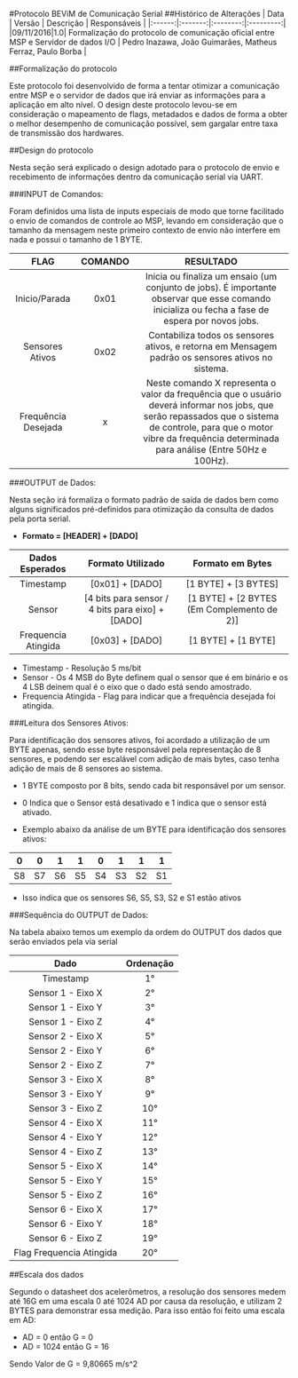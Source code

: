 #Protocolo BEViM de Comunicação Serial
##Histórico de Alterações
| Data | Versão | Descrição | Responsáveis |
|:------:|:-------:|:--------:|:---------:|
|09/11/2016|1.0| Formalização do protocolo de comunicação oficial entre MSP e Servidor de dados I/O | Pedro Inazawa, João Guimarães, Matheus Ferraz, Paulo Borba |

##Formalização do protocolo

Este protocolo foi desenvolvido de forma a tentar otimizar a comunicação entre MSP e o servidor de dados que irá enviar as informações para a aplicação em alto nível. O design deste protocolo levou-se em consideração o mapeamento de flags, metadados e dados de forma a obter o melhor desempenho de comunicação possível, sem gargalar entre taxa de transmissão dos hardwares.

##Design do protocolo

Nesta seção será explicado o design adotado para o protocolo de envio e recebimento de informações dentro da comunicação serial via UART.

###INPUT de Comandos:

Foram definidos uma lista de inputs especiais de modo que torne facilitado o envio de comandos de controle ao MSP, levando em consideração que o tamanho da mensagem neste primeiro contexto de envio não interfere em nada e possui o tamanho de 1 BYTE.

|FLAG|COMANDO|RESULTADO|
|:-------:|:------:|:-------:|
| Inicio/Parada | 0x01 | Inicia ou finaliza um ensaio (um conjunto de jobs). É importante observar que esse comando inicializa ou fecha a fase de espera por novos jobs. |
| Sensores Ativos |0x02 | Contabiliza todos os sensores ativos, e retorna em Mensagem padrão os sensores ativos no sistema. |
| Frequência Desejada | x | Neste comando X representa o valor da frequência que o usuário deverá informar nos jobs, que serão repassados que o sistema de controle, para que o motor vibre da frequência determinada para análise (Entre 50Hz e 100Hz). |

###OUTPUT de Dados:

Nesta seção irá formaliza o formato padrão de saída de dados bem como alguns significados pré-definidos para otimização da consulta de dados pela porta serial.

* **Formato =  __[HEADER]__ + __[DADO]__**

| Dados Esperados | Formato Utilizado | Formato em Bytes |
|:--------:|:--------:|:----------:|
| Timestamp | [0x01] + [DADO] | [1 BYTE] + [3 BYTES] |
| Sensor | [4 bits para sensor / 4 bits para eixo] + [DADO] | [1 BYTE] + [2 BYTES (Em Complemento de 2)] |
| Frequencia Atingida | [0x03] + [DADO] | [1 BYTE] + [1 BYTE] |

* Timestamp - Resolução 5 ms/bit
* Sensor - Os 4 MSB do Byte definem qual o sensor que é em binário e os 4 LSB deinem qual é o eixo que o dado está sendo amostrado.
* Frequencia Atingida - Flag para indicar que a frequência desejada foi atingida.

###Leitura dos Sensores Ativos:

Para identificação dos sensores ativos, foi acordado a utilização de um BYTE apenas, sendo esse byte responsável pela representação de 8 sensores, e podendo ser escalável com adição de mais bytes, caso tenha adição de mais de 8 sensores ao sistema.

* 1 BYTE composto por 8 bits, sendo cada bit responsável por um sensor.
* 0 Indica que o Sensor está desativado e 1 indica que o sensor está ativado.

* Exemplo abaixo da análise de um BYTE para identificação dos sensores ativos:

| 0 | 0 | 1 | 1 | 0 | 1 | 1 | 1 |
|:--:|:--:|:--:|:--:|:--:|:--:|:--:|:--:|
| S8 | S7 | S6 | S5 | S4 | S3 | S2 | S1 |

* Isso indica que os sensores S6, S5, S3, S2 e S1 estão ativos


###Sequência do OUTPUT de Dados:

Na tabela abaixo temos um exemplo da ordem do OUTPUT dos dados que serão enviados pela via serial

| Dado | Ordenação |
|:---------:|:----------:|
| Timestamp | 1° |
| Sensor 1 - Eixo X | 2° |
| Sensor 1 - Eixo Y | 3° |
| Sensor 1 - Eixo Z | 4° |
| Sensor 2 - Eixo X | 5° |
| Sensor 2 - Eixo Y | 6° |
| Sensor 2 - Eixo Z | 7° |
| Sensor 3 - Eixo X | 8° |
| Sensor 3 - Eixo Y | 9° |
| Sensor 3 - Eixo Z | 10° |
| Sensor 4 - Eixo X | 11° |
| Sensor 4 - Eixo Y | 12° |
| Sensor 4 - Eixo Z | 13° |
| Sensor 5 - Eixo X | 14° |
| Sensor 5 - Eixo Y | 15° |
| Sensor 5 - Eixo Z | 16° |
| Sensor 6 - Eixo X | 17° |
| Sensor 6 - Eixo Y | 18° |
| Sensor 6 - Eixo Z | 19° |
| Flag Frequencia Atingida | 20° |

##Escala dos dados

Segundo o datasheet dos acelerômetros, a resolução dos sensores medem até 16G em uma escala 0 até 1024 AD por causa da resolução, e utilizam 2 BYTES para demonstrar essa medição. Para isso então foi feito uma escala em AD:

* AD = 0 então G = 0
* AD = 1024 então G = 16

Sendo Valor de G = 9,80665 m/s^2

